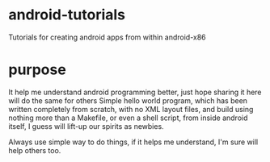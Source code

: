 # android-tutorials
Tutorials for creating android apps from within android-x86

# purpose
It help me understand android programming better, just hope sharing it here will do the same for others
Simple hello world program, which has been written completely from scratch, with no XML layout files,
and build using nothing more than a Makefile, or even a shell script, from inside android itself, I guess will
lift-up our spirits as newbies.

Always use simple way to do things, if it helps me understand, I'm sure will help others too.
